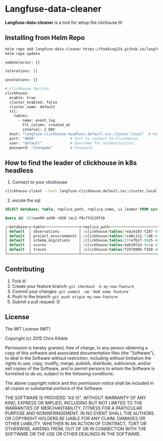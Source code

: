 # Langfuse-data-cleaner

**Langfuse-data-cleaner** is a tool for setup the clichouse ttl

## Installing from Helm Repo

```bash
helm repo add langfuse-data-cleaner https://Pudding124.github.io/langfuse-data-cleaner
helm repo update
```

```bash
nodeSelector: {}

tolerations: []

annotations: {}

# ClickHouse Section:
clickhouse:
  enable: true
  cluster_enabled: false         
  cluster_name: default
  ttl:
    tables:
      - name: event_log
        ttl_column: created_at
        interval: 2 DAY
  host: "langfuse-clickhouse-headless.default.svc.cluster.local"  # Hostname of the ClickHouse server.
  port: "9000"                # Port to connect to ClickHouse.
  user: "default"             # Username for authentication.
  password: "changeme"        # Password.
```
## How to find the leader of clickhouse in k8s headless
1. Connect to your clickhouse
```bash
clickhouse-client --host langfuse-clickhouse.default.svc.cluster.local --user default --password 123456
```
2. excute the sql
```sql
SELECT database, table, replica_path, replica_name, is_leader FROM system.replicas WHERE is_leader = 1;

Query id: 055eae99-ad40-4d38-9ac2-f8cf74129f1b

┌─database─┬─table────────────────┬─replica_path──────────────────────────────────────────────────────────────────────────────────────────────┬─replica_name──────────────────────┬─is_leader─┐
│ default  │ observations         │ /clickhouse/tables/7ea14183-f287-48b2-add1-3b0d72f6c0f0/shard0/replicas/mars-langfuse-clickhouse-shard0-1 │ mars-langfuse-clickhouse-shard0-1 │         1 │
│ default  │ project_environments │ /clickhouse/tables/3c46c131-71d6-42c2-8897-7f0fc44d20bc/shard0/replicas/mars-langfuse-clickhouse-shard0-1 │ mars-langfuse-clickhouse-shard0-1 │         1 │
│ default  │ schema_migrations    │ /clickhouse/tables/293efb1f-99c5-40cd-a975-514fb1f57d23/shard0/replicas/mars-langfuse-clickhouse-shard0-1 │ mars-langfuse-clickhouse-shard0-1 │         1 │
│ default  │ scores               │ /clickhouse/tables/ede107a3-4e5a-42cc-85e3-f29d49b1d265/shard0/replicas/mars-langfuse-clickhouse-shard0-1 │ mars-langfuse-clickhouse-shard0-1 │         1 │
│ default  │ traces               │ /clickhouse/tables/f257098b-f358-4c4b-b4c4-ce7226052703/shard0/replicas/mars-langfuse-clickhouse-shard0-1 │ mars-langfuse-clickhouse-shard0-1 │         1 │
└──────────┴──────────────────────┴───────────────────────────────────────────────────────────────────────────────────────────────────────────┴───────────────────────────────────┴───────────┘
```


## Contributing
 
1. Fork it!
2. Create your feature branch: `git checkout -b my-new-feature`
3. Commit your changes: `git commit -am 'Add some feature'`
4. Push to the branch: `git push origin my-new-feature`
5. Submit a pull request :D

## License
 
The MIT License (MIT)

Copyright (c) 2015 Chris Kibble

Permission is hereby granted, free of charge, to any person obtaining a copy of this software and associated documentation files (the "Software"), to deal in the Software without restriction, including without limitation the rights to use, copy, modify, merge, publish, distribute, sublicense, and/or sell copies of the Software, and to permit persons to whom the Software is furnished to do so, subject to the following conditions:

The above copyright notice and this permission notice shall be included in all copies or substantial portions of the Software.

THE SOFTWARE IS PROVIDED "AS IS", WITHOUT WARRANTY OF ANY KIND, EXPRESS OR IMPLIED, INCLUDING BUT NOT LIMITED TO THE WARRANTIES OF MERCHANTABILITY, FITNESS FOR A PARTICULAR PURPOSE AND NONINFRINGEMENT. IN NO EVENT SHALL THE AUTHORS OR COPYRIGHT HOLDERS BE LIABLE FOR ANY CLAIM, DAMAGES OR OTHER LIABILITY, WHETHER IN AN ACTION OF CONTRACT, TORT OR OTHERWISE, ARISING FROM, OUT OF OR IN CONNECTION WITH THE SOFTWARE OR THE USE OR OTHER DEALINGS IN THE SOFTWARE.